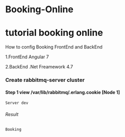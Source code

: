 # Booking-Online
# tutorial booking online

How to config Booking FrontEnd and BackEnd

1.FrontEnd Angular 7


2.BackEnd .Net Freamework 4.7


### Create rabbitmq-server cluster
#### Step 1 view /var/lib/rabbitmq/.erlang.cookie [Node 1]
```
Server dev

```

###### Result
```
Booking
```
